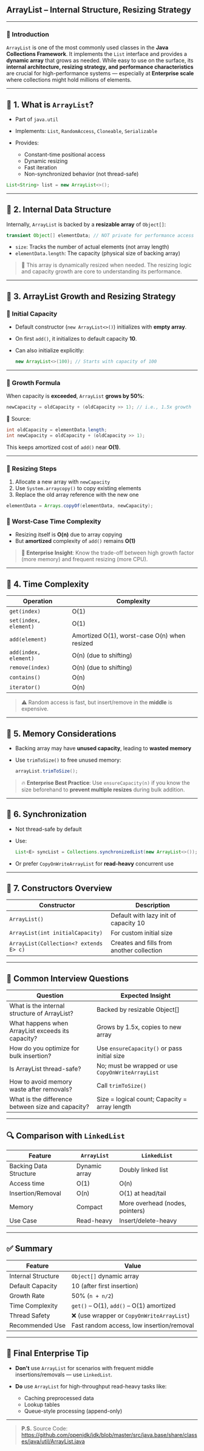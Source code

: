 

## **ArrayList – Internal Structure, Resizing Strategy**

---

### 🔷 Introduction

`ArrayList` is one of the most commonly used classes in the **Java Collections Framework**. It implements the `List` interface and provides a **dynamic array** that grows as needed. While easy to use on the surface, its **internal architecture, resizing strategy, and performance characteristics** are crucial for high-performance systems — especially at **Enterprise scale** where collections might hold millions of elements.

---

## 🔹 1. What is `ArrayList`?

* Part of `java.util`
* Implements: `List`, `RandomAccess`, `Cloneable`, `Serializable`
* Provides:

  * Constant-time positional access
  * Dynamic resizing
  * Fast iteration
  * Non-synchronized behavior (not thread-safe)

```java
List<String> list = new ArrayList<>();
```

---

## 🔹 2. Internal Data Structure

Internally, `ArrayList` is backed by a **resizable array** of `Object[]`:

```java
transient Object[] elementData; // NOT private for performance access
```

* `size`: Tracks the number of actual elements (not array length)
* `elementData.length`: The capacity (physical size of backing array)

> 📌 This array is dynamically resized when needed. The resizing logic and capacity growth are core to understanding its performance.

---

## 🔹 3. ArrayList Growth and Resizing Strategy

### 🔸 Initial Capacity

* Default constructor (`new ArrayList<>()`) initializes with **empty array**.
* On first `add()`, it initializes to default capacity **10**.
* Can also initialize explicitly:

  ```java
  new ArrayList<>(100); // Starts with capacity of 100
  ```

---

### 🔸 Growth Formula

When capacity is **exceeded**, `ArrayList` **grows by 50%**:

```java
newCapacity = oldCapacity + (oldCapacity >> 1); // i.e., 1.5x growth
```

🔧 Source:

```java
int oldCapacity = elementData.length;
int newCapacity = oldCapacity + (oldCapacity >> 1);
```

This keeps amortized cost of `add()` near **O(1)**.

---

### 🔸 Resizing Steps

1. Allocate a new array with `newCapacity`
2. Use `System.arraycopy()` to copy existing elements
3. Replace the old array reference with the new one

```java
elementData = Arrays.copyOf(elementData, newCapacity);
```

### 🔸 Worst-Case Time Complexity

* Resizing itself is **O(n)** due to array copying
* But **amortized** complexity of `add()` remains **O(1)**

> 🧠 **Enterprise Insight**: Know the trade-off between high growth factor (more memory) and frequent resizing (more CPU).

---

## 🔹 4. Time Complexity

| Operation             | Complexity                                   |
| --------------------- | -------------------------------------------- |
| `get(index)`          | O(1)                                         |
| `set(index, element)` | O(1)                                         |
| `add(element)`        | Amortized O(1), worst-case O(n) when resized |
| `add(index, element)` | O(n) (due to shifting)                       |
| `remove(index)`       | O(n) (due to shifting)                       |
| `contains()`          | O(n)                                         |
| `iterator()`          | O(n)                                         |

> ⚠️ Random access is fast, but insert/remove in the **middle** is expensive.

---

## 🔹 5. Memory Considerations

* Backing array may have **unused capacity**, leading to **wasted memory**
* Use `trimToSize()` to free unused memory:

  ```java
  arrayList.trimToSize();
  ```

> 🔥 **Enterprise Best Practice**: Use `ensureCapacity(n)` if you know the size beforehand to **prevent multiple resizes** during bulk addition.

---

## 🔹 6. Synchronization

* Not thread-safe by default
* Use:

  ```java
  List<E> syncList = Collections.synchronizedList(new ArrayList<>());
  ```
* Or prefer `CopyOnWriteArrayList` for **read-heavy** concurrent use

---

## 🔹 7. Constructors Overview

| Constructor                            | Description                               |
| -------------------------------------- | ----------------------------------------- |
| `ArrayList()`                          | Default with lazy init of capacity 10     |
| `ArrayList(int initialCapacity)`       | For custom initial size                   |
| `ArrayList(Collection<? extends E> c)` | Creates and fills from another collection |

---

## 🧠 Common Interview Questions

| Question                                          | Expected Insight                                  |
| ------------------------------------------------- | ------------------------------------------------- |
| What is the internal structure of ArrayList?      | Backed by resizable Object\[]                     |
| What happens when ArrayList exceeds its capacity? | Grows by 1.5x, copies to new array                |
| How do you optimize for bulk insertion?           | Use `ensureCapacity()` or pass initial size       |
| Is ArrayList thread-safe?                         | No; must be wrapped or use `CopyOnWriteArrayList` |
| How to avoid memory waste after removals?         | Call `trimToSize()`                               |
| What is the difference between size and capacity? | Size = logical count; Capacity = array length     |

---

## 🔍 Comparison with `LinkedList`

| Feature                | `ArrayList`   | `LinkedList`                    |
| ---------------------- | ------------- | ------------------------------- |
| Backing Data Structure | Dynamic array | Doubly linked list              |
| Access time            | O(1)          | O(n)                            |
| Insertion/Removal      | O(n)          | O(1) at head/tail               |
| Memory                 | Compact       | More overhead (nodes, pointers) |
| Use Case               | Read-heavy    | Insert/delete-heavy             |

---

## ✅ Summary

| Feature            | Value                                     |
| ------------------ | ----------------------------------------- |
| Internal Structure | `Object[]` dynamic array                  |
| Default Capacity   | 10 (after first insertion)                |
| Growth Rate        | 50% (`n + n/2`)                           |
| Time Complexity    | `get()` – O(1), `add()` – O(1) amortized  |
| Thread Safety      | ❌ (use wrapper or `CopyOnWriteArrayList`) |
| Recommended Use    | Fast random access, low insertion/removal |

---

## 🧩 Final Enterprise Tip

* **Don't** use `ArrayList` for scenarios with frequent middle insertions/removals — use `LinkedList`.
* **Do** use `ArrayList` for high-throughput read-heavy tasks like:

  * Caching preprocessed data
  * Lookup tables
  * Queue-style processing (append-only)

---

>__P.S.__
>Source Code: https://github.com/openjdk/jdk/blob/master/src/java.base/share/classes/java/util/ArrayList.java
